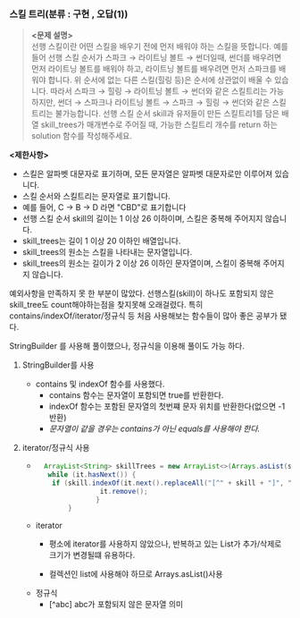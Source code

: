 ### 스킬 트리(분류 : 구현 , 오답(1))

>__<문제 설명>__  
선행 스킬이란 어떤 스킬을 배우기 전에 먼저 배워야 하는 스킬을 뜻합니다.
예를 들어 선행 스킬 순서가 스파크 → 라이트닝 볼트 → 썬더일때, 썬더를 배우려면 먼저 라이트닝 볼트를 배워야 하고, 라이트닝 볼트를 배우려면 먼저 스파크를 배워야 합니다.
위 순서에 없는 다른 스킬(힐링 등)은 순서에 상관없이 배울 수 있습니다. 따라서 스파크 → 힐링 → 라이트닝 볼트 → 썬더와 같은 스킬트리는 가능하지만, 썬더 → 스파크나 라이트닝 볼트 → 스파크 → 힐링 → 썬더와 같은 스킬트리는 불가능합니다.
선행 스킬 순서 skill과 유저들이 만든 스킬트리1를 담은 배열 skill_trees가 매개변수로 주어질 때, 가능한 스킬트리 개수를 return 하는 solution 함수를 작성해주세요.

__<제한사항>__
* 스킬은 알파벳 대문자로 표기하며, 모든 문자열은 알파벳 대문자로만 이루어져 있습니다.
* 스킬 순서와 스킬트리는 문자열로 표기합니다.
* 예를 들어, C → B → D 라면 "CBD"로 표기합니다
* 선행 스킬 순서 skill의 길이는 1 이상 26 이하이며, 스킬은 중복해 주어지지 않습니다.
* skill_trees는 길이 1 이상 20 이하인 배열입니다.
* skill_trees의 원소는 스킬을 나타내는 문자열입니다.
* skill_trees의 원소는 길이가 2 이상 26 이하인 문자열이며, 스킬이 중복해 주어지지 않습니다.

예외사항을 만족하지 못 한 부분이 많았다. 선행스킬(skill)이 하나도 포함되지 않은 skill_tree도 count해야하는점을 찾지못해 오래걸렸다. 특히
contains/indexOf/iterator/정규식 등 처음 사용해보는 함수들이 많아 좋은 공부가 됐다.

StringBuilder 를 사용해 풀이했으나, 정규식을 이용해 풀이도 가능 하다.
1. StringBuilder를 사용
   * contains 및 indexOf 함수를 사용했다.
     * contains 함수는 문자열이 포함되면 true를 반환한다.
     * indexOf 함수는 포함된 문자열의 첫번쨰 문자 위치를 반환한다(없으면 -1반환)
     * _문자열이 같을 경우는 contains가 아닌 equals를 사용해야 한다._


2. iterator/정규식 사용
   * ```java
       ArrayList<String> skillTrees = new ArrayList<>(Arrays.asList(skill_trees));
        while (it.hasNext()) {
         if (skill.indexOf(it.next().replaceAll("[^" + skill + "]", "")) != 0) {
                     it.remove();
                    }
             }                   
   * iterator
     * 평소에 iterator를 사용하지 않았으나, 반복하고 있는 List가 추가/삭제로 크기가 변경될떄 유용하다.
        
     * 컬렉션인 list에 사용해야 하므로 Arrays.asList()사용
   * 정규식
     * [^abc] abc가 포함되지 않은 문자열 의미